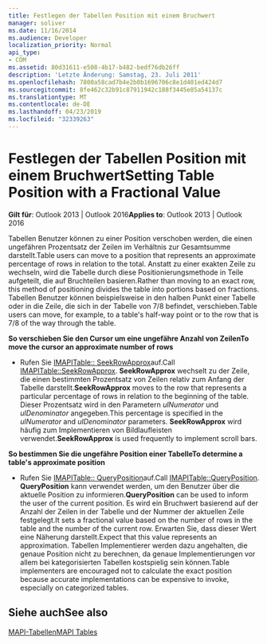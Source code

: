 ```yaml
---
title: Festlegen der Tabellen Position mit einem Bruchwert
manager: soliver
ms.date: 11/16/2014
ms.audience: Developer
localization_priority: Normal
api_type:
- COM
ms.assetid: 80d31611-e508-4b17-b482-bedf76db26ff
description: 'Letzte Änderung: Samstag, 23. Juli 2011'
ms.openlocfilehash: 7800a58cad7b4e2b0b1696706c8e1d401ed424d7
ms.sourcegitcommit: 8fe462c32b91c87911942c188f3445e85a54137c
ms.translationtype: MT
ms.contentlocale: de-DE
ms.lasthandoff: 04/23/2019
ms.locfileid: "32339263"
---
```

# <a name="setting-table-position-with-a-fractional-value"></a><span data-ttu-id="12354-103">Festlegen der Tabellen Position mit einem Bruchwert</span><span class="sxs-lookup"><span data-stu-id="12354-103">Setting Table Position with a Fractional Value</span></span>

  
  
<span data-ttu-id="12354-104">**Gilt für**: Outlook 2013 | Outlook 2016</span><span class="sxs-lookup"><span data-stu-id="12354-104">**Applies to**: Outlook 2013 | Outlook 2016</span></span> 
  
<span data-ttu-id="12354-105">Tabellen Benutzer können zu einer Position verschoben werden, die einen ungefähren Prozentsatz der Zeilen im Verhältnis zur Gesamtsumme darstellt.</span><span class="sxs-lookup"><span data-stu-id="12354-105">Table users can move to a position that represents an approximate percentage of rows in relation to the total.</span></span> <span data-ttu-id="12354-106">Anstatt zu einer exakten Zeile zu wechseln, wird die Tabelle durch diese Positionierungsmethode in Teile aufgeteilt, die auf Bruchteilen basieren.</span><span class="sxs-lookup"><span data-stu-id="12354-106">Rather than moving to an exact row, this method of positioning divides the table into portions based on fractions.</span></span> <span data-ttu-id="12354-107">Tabellen Benutzer können beispielsweise in den halben Punkt einer Tabelle oder in die Zeile, die sich in der Tabelle von 7/8 befindet, verschieben.</span><span class="sxs-lookup"><span data-stu-id="12354-107">Table users can move, for example, to a table's half-way point or to the row that is 7/8 of the way through the table.</span></span> 
  
 <span data-ttu-id="12354-108">**So verschieben Sie den Cursor um eine ungefähre Anzahl von Zeilen**</span><span class="sxs-lookup"><span data-stu-id="12354-108">**To move the cursor an approximate number of rows**</span></span>
  
- <span data-ttu-id="12354-109">Rufen Sie [IMAPITable:: SeekRowApprox](imapitable-seekrowapprox.md)auf.</span><span class="sxs-lookup"><span data-stu-id="12354-109">Call [IMAPITable::SeekRowApprox](imapitable-seekrowapprox.md).</span></span> <span data-ttu-id="12354-110">**SeekRowApprox** wechselt zu der Zeile, die einen bestimmten Prozentsatz von Zeilen relativ zum Anfang der Tabelle darstellt.</span><span class="sxs-lookup"><span data-stu-id="12354-110">**SeekRowApprox** moves to the row that represents a particular percentage of rows in relation to the beginning of the table.</span></span> <span data-ttu-id="12354-111">Dieser Prozentsatz wird in den Parametern _ulNumerator_ und _ulDenominator_ angegeben.</span><span class="sxs-lookup"><span data-stu-id="12354-111">This percentage is specified in the  _ulNumerator_ and  _ulDenominator_ parameters.</span></span> <span data-ttu-id="12354-112">**SeekRowApprox** wird häufig zum Implementieren von Bildlaufleisten verwendet.</span><span class="sxs-lookup"><span data-stu-id="12354-112">**SeekRowApprox** is used frequently to implement scroll bars.</span></span> 
    
 <span data-ttu-id="12354-113">**So bestimmen Sie die ungefähre Position einer Tabelle**</span><span class="sxs-lookup"><span data-stu-id="12354-113">**To determine a table's approximate position**</span></span>
  
- <span data-ttu-id="12354-114">Rufen Sie [IMAPITable:: QueryPosition](imapitable-queryposition.md)auf.</span><span class="sxs-lookup"><span data-stu-id="12354-114">Call [IMAPITable::QueryPosition](imapitable-queryposition.md).</span></span> <span data-ttu-id="12354-115">**QueryPosition** kann verwendet werden, um den Benutzer über die aktuelle Position zu informieren.</span><span class="sxs-lookup"><span data-stu-id="12354-115">**QueryPosition** can be used to inform the user of the current position.</span></span> <span data-ttu-id="12354-116">Es wird ein Bruchwert basierend auf der Anzahl der Zeilen in der Tabelle und der Nummer der aktuellen Zeile festgelegt.</span><span class="sxs-lookup"><span data-stu-id="12354-116">It sets a fractional value based on the number of rows in the table and the number of the current row.</span></span> <span data-ttu-id="12354-117">Erwarten Sie, dass dieser Wert eine Näherung darstellt.</span><span class="sxs-lookup"><span data-stu-id="12354-117">Expect that this value represents an approximation.</span></span> <span data-ttu-id="12354-118">Tabellen Implementierer werden dazu angehalten, die genaue Position nicht zu berechnen, da genaue Implementierungen vor allem bei kategorisierten Tabellen kostspielig sein können.</span><span class="sxs-lookup"><span data-stu-id="12354-118">Table implementers are encouraged not to calculate the exact position because accurate implementations can be expensive to invoke, especially on categorized tables.</span></span> 
    
## <a name="see-also"></a><span data-ttu-id="12354-119">Siehe auch</span><span class="sxs-lookup"><span data-stu-id="12354-119">See also</span></span>



[<span data-ttu-id="12354-120">MAPI-Tabellen</span><span class="sxs-lookup"><span data-stu-id="12354-120">MAPI Tables</span></span>](mapi-tables.md)

